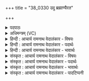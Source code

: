 +++
title = "38_0330 उदु ब्रह्माण्यैरत"

+++
<details><summary>पदपाठः</summary>

उ꣢त्। उ꣣। ब्र꣡ह्मा꣢꣯णि। ऐ꣣रत। श्रवस्य꣢। इ꣡न्द्र꣢꣯म्। स꣣मर्ये꣢। स꣣। मर्ये꣢। म꣣हय। वसिष्ठ। आ꣢। यः। वि꣡श्वा꣢꣯नि। श्र꣡व꣢꣯सा। त꣣ता꣡न꣢। उ꣣पश्रोता꣢। उ꣣प। श्रोता꣢। मे꣣। ई꣡व꣢꣯तः। व꣡चां꣢꣯ऽसि। ३३०।
</details>

<details><summary>अधिमन्त्रम् (VC)</summary>

- इन्द्रः
- वसिष्ठो मैत्रावरुणिः
- त्रिष्टुप्
- धैवतः
- ऐन्द्रं काण्डम्
</details>

<details><summary>हिन्दी : आचार्य रामनाथ वेदालंकार - विषयः</summary>

अगले मन्त्र में यह वर्णन है कि विद्वान् जन क्या करें।
</details>

<details><summary>हिन्दी : आचार्य रामनाथ वेदालंकार - पदार्थः</summary>

पदार्थान्वय -  उपासक जन (श्रवस्या) यश-प्राप्ति की इच्छा से इन्द्र परमेश्वर के प्रति (ब्रह्माणि) स्तोत्रों को (उद् ऐरत उ) उच्चारण करते हैं। हे (वसिष्ठ) सद्गुणकर्मों में और विद्या में अतिशय निवास किए हुए विद्वन् ! तू भी (समर्ये) जीवन-संग्राम में वा यज्ञ में (इन्द्रम्) परमैश्वर्यवान् परमात्मा की (महय) पूजा कर। (यः) जिस परमात्मा ने (विश्वानि) सब भुवनों को (श्रवसा) यश से (आ ततान) विस्तीर्ण किया है, वह (ईवतः मम) मुझ पुरुषार्थी के (वचांसि) प्रार्थना-वचनों को (उपश्रोता) सुननेवाला हो ॥८॥
</details>

<details><summary>हिन्दी : आचार्य रामनाथ वेदालंकार - भावार्थः</summary>

भावार्थ -  परमेश्वर पुरुषार्थी के ही वचनों को सुनता है, पौरुषरहित होकर केवल स्तुति करते रहनेवाले के नहीं। जिसने सूर्य, चन्द्र, पृथिवी आदि सब भुवनों को यश से प्रसिद्ध किया है, वह मुझे भी यशस्वी बनाये, यह आकांक्षा सबको करनी चाहिए और उसके लिए प्रयत्न भी करना चाहिए ॥८॥
</details>

<details><summary>संस्कृत : आचार्य रामनाथ वेदालंकार - विषयः</summary>

अथ विद्वांसो जनाः किं कुर्युरित्याह।
</details>

<details><summary>संस्कृत : आचार्य रामनाथ वेदालंकार - पदार्थः</summary>

पदार्थान्वय -  उपासका जनाः (श्रवस्या२) यशःप्राप्तीच्छया। श्रवः श्रवणीयं यशः इति निरुक्तम्। (११।९)। तस्येच्छा श्रवस्या। क्यचि ‘अ प्रत्ययात्’। अ० ३।३।१०२ इति अ प्रत्यये टाप्। ततस्तृतीयैकवचने ‘सुपां सुलुक्०’ अ० ७।१।३९ इति पूर्वसवर्णदीर्घः। श्रवस्याशब्दश्चित्त्वादन्तोदात्तः, उदात्तेन सह विभक्तेरेकादेशोऽप्युदात्त एव। इन्द्रं प्रति (ब्रह्माणि) स्तोत्राणि (उद् ऐरत उ) उदीरयन्ति खलु। ईर गतौ कम्पने च, लडर्थे लुङ्। हे (वसिष्ठ३) अतिशयेन सद्गुणकर्मसु विद्यासु च कृतनिवास विद्वन् ! अतिशयेन वस्ता इति वसिष्ठः। वस्तृ शब्दाद् इष्ठनि ‘तुरिष्ठेमेयस्सु’ अ० ६।४।१५४ इति तृचो लोपः। ‘यद्वै नु श्रेष्ठस्तेन वसिष्ठोऽथो यद् वस्तृतमो भवति तेनो एव वसिष्ठः’। श० ८।१।१।६। त्वमपि (समर्ये४) जीवन-संग्रामे यज्ञे वा। संगता भवन्ति मर्याः शत्रवो मनुष्या यत्र स समर्यः संग्रामः। समर्ये इति संग्रामनामसु पठितम्। निघं० २।१७। संग्रामवाचिनः शब्दा यज्ञवाचिनोऽपि दृश्यन्ते इति यज्ञोऽपि समर्यः। तत्रापि यज्ञेच्छया जनाः समवेता भवन्ति। (इन्द्रम्) परमैश्वर्यवन्तं परमात्मानम् (महय) पूजय। (मह) पूजायाम्। संहितायाम् ‘अन्येषामपि दृश्यते’ अ० ६।३।१३७ इति दीर्घः। (यः) इन्द्रः (विश्वानि) सर्वाणि भुवनानि (श्रवसा) यशसा (आ ततान) वितस्तार सः (ईवतः५) गमनवतः कर्मण्यस्य पुरुषार्थिनः। अयनम् ईः, ई गतिप्रजनकान्त्यसनखादनेषु, क्विपि रूपम् तद्वतः। (मे) मम (वचांसि) प्रार्थनावचनानि (उपश्रोता) सामीप्येन आकर्णयिता, भवत्विति शेषः ॥८॥६
</details>

<details><summary>संस्कृत : आचार्य रामनाथ वेदालंकार - भावार्थः</summary>

भावार्थ -  परमेश्वरः पुरुषार्थिन एव वचांसि शृणोति, न पौरुषहीनस्य केवलं स्तुतिं कुर्वतः। यः सर्वाणि सूर्यचन्द्रपृथिव्यादीनि भुवनानि यशसा प्रख्यापयति, स मामपि यशस्विनं विदध्यादिति सर्वैराकाङ्क्षणीयं तदर्थं प्रयतनीयं च ॥८॥
</details>

<details><summary>संस्कृत : आचार्य रामनाथ वेदालंकार - पादटिप्पनी</summary>

टिप्पनी -   १. ऋ० ७।२३।१, अथ० २०।१२।१, उभयत्र ‘श्रवसा’ इत्यत्र ‘शवसा’ इति पाठः। २. श्रवस्या श्रवणीयानि उत्कृष्टानीत्यर्थः—इति वि०। अस्मिन् पक्षे स्वरो न सङ्गच्छते, यति स्वरितान्तत्वापत्तेः। ‘श्रवस्या’ श्रवस्यया अन्नेच्छया—इति भ०। तदेव सायणस्याभिप्रेतम्। ३. (वसिष्ठम्) यो वसति धर्मादिकर्मसु सोऽतिशयितस्तम् इति ऋ० १।११२।९ भाष्ये, (वसिष्ठाः) अतिशयेन सद्गुणकर्मसु निवासिनः इति ऋ० ७।३७।४ भाष्ये, (वसिष्ठः) अतिशयेन विद्यासु कृतवासः इति च ऋ० ७।२६।५ भाष्ये द०। ४. समर्ये संग्रामस्थानीययज्ञे—इति वि०। भरतसायणावपि ‘यज्ञे’ इत्येव व्याचक्षाते। ५. ईवतः। इवतेर्व्याप्तिकर्मण एतद्रूपम्। व्याप्तिमत—इति वि०। उपगमनवतः—इति भ०, सा०। ६. ऋग्भाष्ये दयानन्दर्षिणा ऋगियम् ‘उपस्थिते संग्रामे प्रबन्धकर्तारः किं किं कुर्युरिति’ विषये व्याख्याता।
</details>